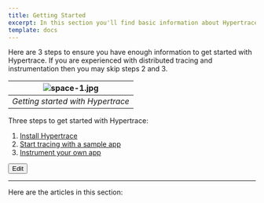```yaml
---
title: Getting Started
excerpt: In this section you'll find basic information about Hypertrace and how to use it.
template: docs
---
```


Here are 3 steps to ensure you have enough information to get started with Hypertrace. If you are experienced with distributed tracing and instrumentation then you may skip steps 2 and 3. 


| ![space-1.jpg](https://s3.amazonaws.com/fininity.tech/DT/getting-started.png) | 
|:--:| 
| *Getting started with Hypertrace* |

Three steps to get started with Hypertrace:
1. [Install Hypertrace](installation/) 
2. [Start tracing with a sample app](quick-start/)
3. [Instrument your own app](Instrumentation/)


<a href="https://github.com/hypertrace/hypertrace-docs-website/tree/master/src/pages/docs/getting-started/index.md">
<button type="button">Edit</button></a>



***

Here are the articles in this section:
